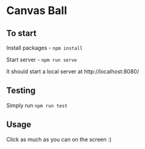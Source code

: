 # Canvas Ball

## To start

Install packages - `npm install`

Start server - `npm run serve`

It should start a local server at http://localhost:8080/


## Testing

Simply run `npm run test`

## Usage

Click as much as you can on the screen :)
